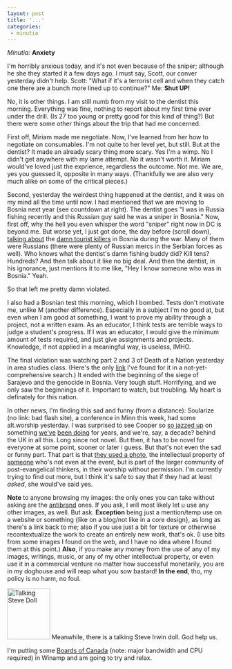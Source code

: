 ```yaml
---
layout: post
title: '...'
categories:
 - minutia
---
```


<i>Minutia:</i> <b>Anxiety</b>

I'm horribly anxious today, and it's not even because of the sniper; although he she they started it a few days ago. I must say, Scott, our conver yesterday didn't help. Scott: "What if it's a terrorist cell and when they catch one there are a bunch more lined up to continue?" Me: <b>Shut UP!</b>

No, it is other things. I am still numb from my visit to the dentist this morning. Everything was fine, nothing to report about my first time ever under the drill. (Is 27 too young or pretty good for this kind of thing?) But there were some other things about the trip that had me concerned.

First off, Miriam made me negotiate. Now, I've learned from her how to negotiate on consumables. I'm not quite to her level yet, but still. But at the dentist? It made an already scary thing more scary. Yes I'm a wimp. No I didn't get anywhere with my lame attempt. No it wasn't worth it. Miriam would've loved just the exprience, regardless the outcome. Not me. We are, yes you guessed it, opposite in many ways. (Thankfully we are also very much alike on some of the critical pieces.)

Second, yesterday the weirdest thing happened at the dentist, and it was on my mind all the time until now. I had mentioned that we are moving to Bosnia next year (see countdown at right). The dentist goes "I was in Russia fishing recently and this Russian guy said he was a sniper in Bosnia." Now, first off, why the hell you even whisper the word "sniper" right now in DC is beyond me. But worse yet, I just got done, the day before (scroll down), <a href="http://www.danielsjourney.com/index.php?archive=2002_10_01_archive.xml&id_pass=83022126">talking about</a> the <a href="http://www.famainternational.com/map/snipers.htm">damn tourist killers</a> in Bosnia during the war. Many of them were Russians (there were plenty of Russian mercs in the Serbian forces as well). Who knows what the dentist's damn fishing buddy did? Kill tens? Hundreds? And then talk about it like no big deal. And then the dentist, in his ignorance, just mentions it to me like, "Hey I know someone who was in Bosnia." Yeah. 

So that left me pretty damn violated.

I also had a Bosnian test this morning, which I bombed. Tests don't motivate me, unlike M (another difference). Especially in a subject I'm no good at, but even when I am good at something, I want to prove my ability through a project, not a written exam. As an educator, I think tests are terrible ways to judge a student's progress. If I was an educator, I would give the minimum amount of tests required, and just give assignments and projects. Knowledge, if not applied in a meaningful way, is useless, IMHO.

The final violation was watching part 2 and 3 of Death of a Nation yesterday in area studies class. (Here's the only <a href="http://school.discovery.com/lessonplans/programs/yugoslavia/">link</a> I've found for it in a not-yet-comprehensive search.) It ended with the beginning of the siege of Sarajevo and the genocide in Bosnia. Very tough stuff. Horrifying, and we only saw the beginnings of it. Important to watch, but troubling. My heart is definately for this nation.

In other news, I'm finding this sad and funny (from a distance): Soularize (no link: bad flash site), a conference in Minn this week, had some alt.worship yesterday. I was surprised to see Cooper so <a href="http://www.jordoncooper.com/2002_10_01_archives.html#85569403">so jazzed up</a> on something <a href="http://integration.danielsjourney.com">we've</a> <a href="{{site.baseurl}}/hatemail/">been doing</a> for years, and we're, say, a decade? behind the UK in all this. Long since not novel. But then, it has to be novel for everyone at some point, sooner or later i guess. But that's not even the sad or funny part. That part is that <a href="http://monkhouse.blogspot.com/2002_10_01_monkhouse_archive/#83121273">they used a photo</a>, the intellectual property of <a href="http://mel-x.blogspot.com/">someone</a> who's not even at the event, but is part of the larger community of post-evangelical thinkers, in their worship without permission. I'm currently trying to find out more, but I think it's safe to say that if they had at least <i>asked</i>, she would've said yes. 

<b>Note</b> to anyone browsing my images: the only ones you can take without asking are the <a href="{{site.baseurl}}/brands/">antibrand</a> ones. If you ask, I will most likely let u use any other images, as well. But ask. <b>Exception</b> being just a mention/temp use on a website or something {like on a blog/not like in a core design}, as long as there's a link back to me; also if you use just a bit for texture or otherwise recontextualize the work to create an entirely new work, that's ok. (I use bits from some images I found on the web, and I have no idea where I found them at this point.) <b>Also</b>, if you make any money from the use of any of my images, writings, music, or any of my other intellectual property, or even use it in a commercial venture no matter how successful monetarily, you are in my doghouse and will reap what you sow bastard! <b>In the end</b>, tho, my policy is no harm, no foul.

<a  href="http://shopping.discovery.com/stores/servlet/ProductDisplay?catalogId=10000&storeId=10000&langId=-1&productId=11468&categoryId=11515&interCategoryId=22513&parent_category_rn=1107&partnumber=656868"><img  width="99" src="http://a484.g.akamaitech.net/7/484/34/799226debcbd69/animal.discovery.com/sgallery/shopping/crochunter.jpg" alt="Talking Steve Doll" height="118" border="0"></a>
Meanwhile, there is a talking Steve Irwin doll. God help us.

I'm putting some <a href="http://www.boardsofcanada.com/">Boards of Canada</a> (note: major bandwidth and CPU required) in Winamp and am going to try and relax.

